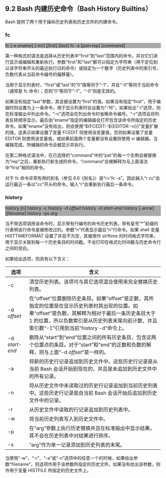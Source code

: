 ## 9.2 Bash 内建历史命令（Bash History Builtins）

Bash 提供了两个用于操纵历史列表和历史文件的内建命令。

### fc

<p style="background-color: darkgrey">
fc [-e <i>ename</i>] [-lnr] [<i>first</i>] [<i>last</i>]
fc -s [<i>pat</i>=<i>rep</i>] [<i>command</i>]
</p>

第一种格式的语法是选择从历史列表中“first”到“last”范围内的命令，并对它们进行显示或编辑和重新执行。参数“first”和“last”都可以指定为字符串（用于定位到以该字符串开头的最近执行过的命令）或指定为一个数字（历史列表中的索引号，负数代表从当前命令编号的偏移量）。

当用于显示列表时，“first”或“last”的“0”值等同于“-1”，并且“-0”等同于当前命令（通常是 fc 命令）；否则“0”等同于“-1”，“-0”则是无效的。

如果没有指定“last”参数，其会被设置为“first”的值。如果没有指定“first”，用于编辑时则设置为上一条命令，用于显示列表时会设置为“-16”。如果给出“-l”选项，则在标准输出中列出命令。“-n”选项会在列出命令时省略命令编号。“-r”选项会将列表反转顺序显示。最后由“ename”指定的编辑器会打开包含该命令所指定的历史命令。如果“ename”没有给出，则会使用“${FCEDIT:-${EDITOR:-vi}}”变量扩展的值。这表示如果设置了变量 FCEDIT 则使用该变量值，否则如果设置了变量 EDITOR 则使用该变量值，或如果前面两个变量都没有设置则使用 vi 编辑器。当编辑完成，所编辑的命令会被显示并执行。

在第二种格式语法中，在已选择的“command”中的“pat”的每一个实例会被替换为“rep”之后，重新执行新生成的命令。“command”会被解释为与上面语法中“first”相同的命令。

对于 fc 命令非常有用的别名（参见 6.6《别名》）是“r='fc -s”。因此输入“r cc”会运行最近一条以“cc”开头的命令。输入“r”会重新执行最后一条命令。

### history

<p style="background-color: darkgrey">
history [n]
history -c
history -d <i>offset</i>
history -d <i>start-end</i>
history [-anrw] [<i>filename</i>]
history -ps <i>arg</i>
</p>

当不带选项调用该命令时，显示带有行编号的命令历史列表。带有星号“\*”前缀的行表明该行命令是被修改过的。参数“n”代表显示最后“n”行命令。如果 shell 变量 HISTTIMEFORMAT 设置了并且不为空，其被用作 strftime 的时间格式字符串，用于显示关联到每一个历史条目的时间截。不会打印在格式化时间截与历史命令行之间的空白。

如果给出选项，则具有以下含义：

| 选项           | 含义                                                                                                                                                                                                                                              |
| -------------- | ------------------------------------------------------------------------------------------------------------------------------------------------------------------------------------------------------------------------------------------------- |
| -c             | 清空历史列表。该项可与其它选项混合使用来完全替换历史列表。                                                                                                                                                                                        |
| -d _offset_    | 在“offset”位置删除历史条目。如果“offset”是正数，其所指定的位置是在显示历史列表时其出现的位置。如果“offset”是负数，其解释为相对于最后一条历史条目大于 1 的位置，所以负数索引是从历史列表末尾向前计数，并且索引数“-1”引用到当前“history -d”命令上。 |
| -d _start-end_ | 删除从“start”到“end”位置之间的所有历史条目，包含这两个位置点的条目。对于“start”和“end”的正数和负数的解释，则与上面“-d _offset_”是一样的。                                                                                                         |
| -a             | 将新的历史行记录追加到历史文件中。这些历史行记录是从当前 Bash 会话开始到现在的，并且是未追加到历史文件中的所有记录。                                                                                                                              |
| -n             | 将从历史文件中未读取过的历史行记录追加到当前历史列表中。这些历史行记录是自当前 Bash 会话开始后追加到历史文件中的记录。                                                                                                                            |
| -r             | 从历史文件中读取的行记录追加到历史列表中。                                                                                                                                                                                                        |
| -w             | 将当前历史列表写入到历史文件中。                                                                                                                                                                                                                  |
| -p             | 在“arg”参数上执行历史替换并且在标准输出中显示结果。其不会在历史列表中对结果进行排序。                                                                                                                                                             |
| -s             | “arg”作为单一记录添加到历史列表的末尾。                                                                                                                                                                                                           |

当使用“-w”、“-r”、“-a”或“-n”选项中的任意一个的时候，如果给出参数“filename”，则选项作用于该参数所指定的历史文件。如果没有给出该参数，则作用于变量 HISTFILE 所指定的历史文件上。
